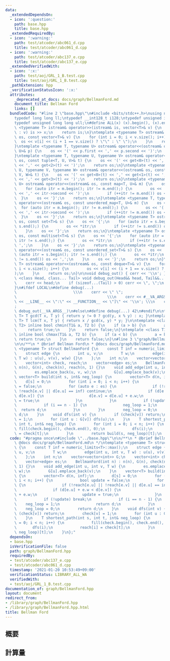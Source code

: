 ```yaml
---
data:
  _extendedDependsOn:
  - icon: ':question:'
    path: base.hpp
    title: base.hpp
  _extendedRequiredBy:
  - icon: ':warning:'
    path: test/atcoder/abc061_d.cpp
    title: test/atcoder/abc061_d.cpp
  - icon: ':warning:'
    path: test/atcoder/abc137_e.cpp
    title: test/atcoder/abc137_e.cpp
  _extendedVerifiedWith:
  - icon: ':x:'
    path: test/aoj/GRL_1_B.test.cpp
    title: test/aoj/GRL_1_B.test.cpp
  _pathExtension: hpp
  _verificationStatusIcon: ':x:'
  attributes:
    _deprecated_at_docs: docs/graph/BellmanFord.md
    document_title: Bellman Ford
    links: []
  bundledCode: "#line 2 \"base.hpp\"\n#include <bits/stdc++.h>\nusing namespace std;\n\
    typedef long long ll;\ntypedef __int128_t i128;\ntypedef unsigned int uint;\n\
    typedef unsigned long long ull;\n#define ALL(x) (x).begin(), (x).end()\n\ntemplate\
    \ <typename T> istream& operator>>(istream& is, vector<T>& v) {\n    for (T& x\
    \ : v) is >> x;\n    return is;\n}\ntemplate <typename T> ostream& operator<<(ostream&\
    \ os, const vector<T>& v) {\n    for (int i = 0; i < v.size(); i++) {\n      \
    \  os << v[i] << (i + 1 == v.size() ? \"\" : \" \");\n    }\n    return os;\n\
    }\ntemplate <typename T, typename U> ostream& operator<<(ostream& os, const pair<T,\
    \ U>& p) {\n    os << '(' << p.first << ',' << p.second << ')';\n    return os;\n\
    }\ntemplate <typename T, typename U, typename V> ostream& operator<<(ostream&\
    \ os, const tuple<T, U, V>& t) {\n    os << '(' << get<0>(t) << ',' << get<1>(t)\
    \ << ',' << get<2>(t) << ')';\n    return os;\n}\ntemplate <typename T, typename\
    \ U, typename V, typename W> ostream& operator<<(ostream& os, const tuple<T, U,\
    \ V, W>& t) {\n    os << '(' << get<0>(t) << ',' << get<1>(t) << ',' << get<2>(t)\
    \ << ',' << get<3>(t) << ')';\n    return os;\n}\ntemplate <typename T, typename\
    \ U> ostream& operator<<(ostream& os, const map<T, U>& m) {\n    os << '{';\n\
    \    for (auto itr = m.begin(); itr != m.end();) {\n        os << '(' << itr->first\
    \ << ',' << itr->second << ')';\n        if (++itr != m.end()) os << ',';\n  \
    \  }\n    os << '}';\n    return os;\n}\ntemplate <typename T, typename U> ostream&\
    \ operator<<(ostream& os, const unordered_map<T, U>& m) {\n    os << '{';\n  \
    \  for (auto itr = m.begin(); itr != m.end();) {\n        os << '(' << itr->first\
    \ << ',' << itr->second << ')';\n        if (++itr != m.end()) os << ',';\n  \
    \  }\n    os << '}';\n    return os;\n}\ntemplate <typename T> ostream& operator<<(ostream&\
    \ os, const set<T>& s) {\n    os << '{';\n    for (auto itr = s.begin(); itr !=\
    \ s.end();) {\n        os << *itr;\n        if (++itr != s.end()) os << ',';\n\
    \    }\n    os << '}';\n    return os;\n}\ntemplate <typename T> ostream& operator<<(ostream&\
    \ os, const multiset<T>& s) {\n    os << '{';\n    for (auto itr = s.begin();\
    \ itr != s.end();) {\n        os << *itr;\n        if (++itr != s.end()) os <<\
    \ ',';\n    }\n    os << '}';\n    return os;\n}\ntemplate <typename T> ostream&\
    \ operator<<(ostream& os, const unordered_set<T>& s) {\n    os << '{';\n    for\
    \ (auto itr = s.begin(); itr != s.end();) {\n        os << *itr;\n        if (++itr\
    \ != s.end()) os << ',';\n    }\n    os << '}';\n    return os;\n}\ntemplate <typename\
    \ T> ostream& operator<<(ostream& os, const deque<T>& v) {\n    for (int i = 0;\
    \ i < v.size(); i++) {\n        os << v[i] << (i + 1 == v.size() ? \"\" : \" \"\
    );\n    }\n    return os;\n}\n\nvoid debug_out() { cerr << '\\n'; }\ntemplate\
    \ <class Head, class... Tail> void debug_out(Head&& head, Tail&&... tail) {\n\
    \    cerr << head;\n    if (sizeof...(Tail) > 0) cerr << \", \";\n    debug_out(move(tail)...);\n\
    }\n#ifdef LOCAL\n#define debug(...)                                          \
    \                         \\\n    cerr << \" \";                             \
    \                                        \\\n    cerr << #__VA_ARGS__ << \" :[\"\
    \ << __LINE__ << \":\" << __FUNCTION__ << \"]\" << '\\n'; \\\n    cerr << \" \"\
    ;                                                                     \\\n   \
    \ debug_out(__VA_ARGS__)\n#else\n#define debug(...) 42\n#endif\n\ntemplate <typename\
    \ T> T gcd(T x, T y) { return y != 0 ? gcd(y, x % y) : x; }\ntemplate <typename\
    \ T> T lcm(T x, T y) { return x / gcd(x, y) * y; }\n\ntemplate <class T1, class\
    \ T2> inline bool chmin(T1& a, T2 b) {\n    if (a > b) {\n        a = b;\n   \
    \     return true;\n    }\n    return false;\n}\ntemplate <class T1, class T2>\
    \ inline bool chmax(T1& a, T2 b) {\n    if (a < b) {\n        a = b;\n       \
    \ return true;\n    }\n    return false;\n}\n#line 3 \"graph/BellmanFord.hpp\"\
    \n\n/**\n * @brief Bellman Ford\n * @docs docs/graph/BellmanFord.md\n */\ntemplate\
    \ <typename T> struct BellmanFord {\n    const T inf = numeric_limits<T>::max();\n\
    \    struct edge {\n        int u, v;\n        T w;\n        edge(int u, int v,\
    \ T w) : u(u), v(v), w(w) {}\n    };\n    int n;\n    vector<vector<int>> G;\n\
    \    vector<int> check, reach;\n    vector<edge> es;\n    BellmanFord(int n) :\
    \ n(n), G(n), check(n), reach(n, 1) {}\n    void add_edge(int u, int v, T w) {\n\
    \        es.emplace_back(u, v, w);\n        G[u].emplace_back(v);\n    }\n   \
    \ vector<T> build(int s, int& neg_loop) {\n        vector<T> d(n, inf);\n    \
    \    d[s] = 0;\n        for (int i = 0; i < n; i++) {\n            bool update\
    \ = false;\n            for (auto e : es) {\n                if (!reach[e.u] ||\
    \ !reach[e.v] || d[e.u] == inf) continue;\n                if (d[e.u] + e.w <\
    \ d[e.v]) {\n                    d[e.v] = d[e.u] + e.w;\n                    update\
    \ = true;\n                }\n            }\n            if (!update) break;\n\
    \            if (i == n - 1) {\n                neg_loop = 1;\n              \
    \  return d;\n            }\n        }\n        neg_loop = 0;\n        return\
    \ d;\n    }\n    void dfs(int v) {\n        if (check[v]) return;\n        check[v]\
    \ = 1;\n        for (int u : G[v]) dfs(u);\n    }\n    T shortest_path(int s,\
    \ int t, int& neg_loop) {\n        for (int i = 0; i < n; i++) {\n           \
    \ fill(check.begin(), check.end(), 0);\n            dfs(i);\n            reach[i]\
    \ = check[t];\n        }\n        return build(s, neg_loop)[t];\n    }\n};\n"
  code: "#pragma once\n#include \"../base.hpp\"\n\n/**\n * @brief Bellman Ford\n *\
    \ @docs docs/graph/BellmanFord.md\n */\ntemplate <typename T> struct BellmanFord\
    \ {\n    const T inf = numeric_limits<T>::max();\n    struct edge {\n        int\
    \ u, v;\n        T w;\n        edge(int u, int v, T w) : u(u), v(v), w(w) {}\n\
    \    };\n    int n;\n    vector<vector<int>> G;\n    vector<int> check, reach;\n\
    \    vector<edge> es;\n    BellmanFord(int n) : n(n), G(n), check(n), reach(n,\
    \ 1) {}\n    void add_edge(int u, int v, T w) {\n        es.emplace_back(u, v,\
    \ w);\n        G[u].emplace_back(v);\n    }\n    vector<T> build(int s, int& neg_loop)\
    \ {\n        vector<T> d(n, inf);\n        d[s] = 0;\n        for (int i = 0;\
    \ i < n; i++) {\n            bool update = false;\n            for (auto e : es)\
    \ {\n                if (!reach[e.u] || !reach[e.v] || d[e.u] == inf) continue;\n\
    \                if (d[e.u] + e.w < d[e.v]) {\n                    d[e.v] = d[e.u]\
    \ + e.w;\n                    update = true;\n                }\n            }\n\
    \            if (!update) break;\n            if (i == n - 1) {\n            \
    \    neg_loop = 1;\n                return d;\n            }\n        }\n    \
    \    neg_loop = 0;\n        return d;\n    }\n    void dfs(int v) {\n        if\
    \ (check[v]) return;\n        check[v] = 1;\n        for (int u : G[v]) dfs(u);\n\
    \    }\n    T shortest_path(int s, int t, int& neg_loop) {\n        for (int i\
    \ = 0; i < n; i++) {\n            fill(check.begin(), check.end(), 0);\n     \
    \       dfs(i);\n            reach[i] = check[t];\n        }\n        return build(s,\
    \ neg_loop)[t];\n    }\n};"
  dependsOn:
  - base.hpp
  isVerificationFile: false
  path: graph/BellmanFord.hpp
  requiredBy:
  - test/atcoder/abc137_e.cpp
  - test/atcoder/abc061_d.cpp
  timestamp: '2021-01-20 10:53:49+09:00'
  verificationStatus: LIBRARY_ALL_WA
  verifiedWith:
  - test/aoj/GRL_1_B.test.cpp
documentation_of: graph/BellmanFord.hpp
layout: document
redirect_from:
- /library/graph/BellmanFord.hpp
- /library/graph/BellmanFord.hpp.html
title: Bellman Ford
---
```

## 概要

## 計算量